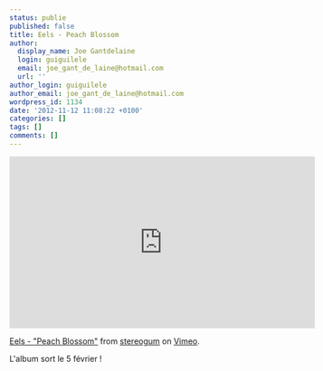 ```yaml
---
status: publie
published: false
title: Eels - Peach Blossom
author:
  display_name: Joe Gantdelaine
  login: guiguilele
  email: joe_gant_de_laine@hotmail.com
  url: ''
author_login: guiguilele
author_email: joe_gant_de_laine@hotmail.com
wordpress_id: 1134
date: '2012-11-12 11:08:22 +0100'
categories: []
tags: []
comments: []
---
```

<iframe src="http://player.vimeo.com/video/54862786?badge=0&amp;color=ffffff" width="540" height="304" frameborder="0" webkitAllowFullScreen mozallowfullscreen allowFullScreen></iframe> <p><a href="http://vimeo.com/54862786">Eels - "Peach Blossom"</a> from <a href="http://vimeo.com/stereogum">stereogum</a> on <a href="http://vimeo.com">Vimeo</a>.</p>

L'album sort le 5 février !
